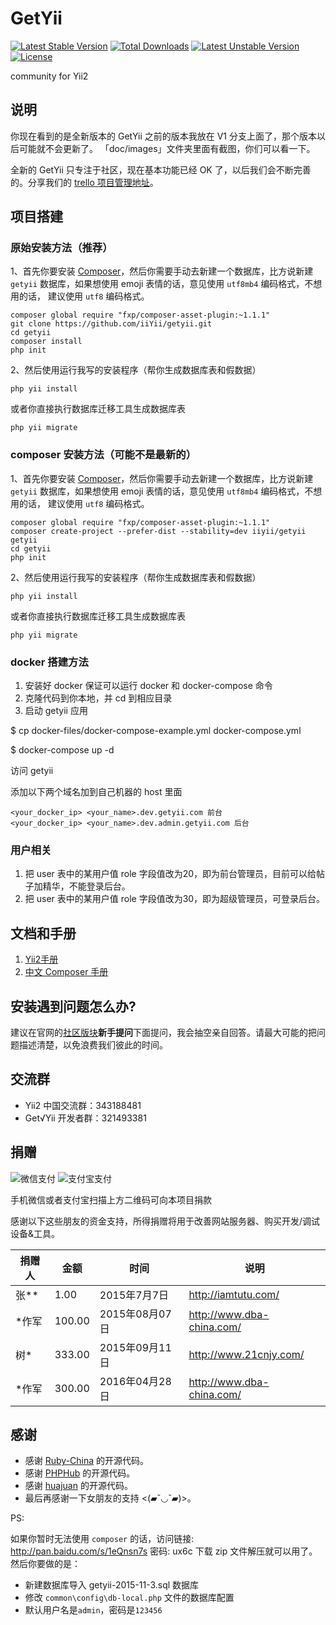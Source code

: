 GetYii
==================

[![Latest Stable Version](https://poser.pugx.org/iiyii/getyii/v/stable)](https://packagist.org/packages/iiyii/getyii) 
[![Total Downloads](https://poser.pugx.org/iiyii/getyii/downloads)](https://packagist.org/packages/iiyii/getyii) 
[![Latest Unstable Version](https://poser.pugx.org/iiyii/getyii/v/unstable)](https://packagist.org/packages/iiyii/getyii) 
[![License](https://poser.pugx.org/iiyii/getyii/license)](https://packagist.org/packages/iiyii/getyii)

community for Yii2

## 说明

你现在看到的是全新版本的 GetYii 之前的版本我放在 V1 分支上面了，那个版本以后可能就不会更新了。
「doc/images」文件夹里面有截图，你们可以看一下。

全新的 GetYii 只专注于社区，现在基本功能已经 OK 了，以后我们会不断完善的。分享我们的 [trello 项目管理地址](https://trello.com/b/rsZAtG1Y/getyii)。

## 项目搭建

### 原始安装方法（推荐）

1、首先你要安装 [Composer](http://www.yiiframework.com/doc-2.0/guide-start-installation.html#installing-via-composer)，然后你需要手动去新建一个数据库，比方说新建 `getyii` 数据库，如果想使用 emoji 表情的话，意见使用 `utf8mb4` 编码格式，不想用的话，
建议使用 `utf8` 编码格式。

```
composer global require "fxp/composer-asset-plugin:~1.1.1"
git clone https://github.com/iiYii/getyii.git
cd getyii
composer install
php init
```

2、然后使用运行我写的安装程序（帮你生成数据库表和假数据）

```
php yii install 
```

或者你直接执行数据库迁移工具生成数据库表

```
php yii migrate 
```

### composer 安装方法（可能不是最新的）

1、首先你要安装 [Composer](http://www.yiiframework.com/doc-2.0/guide-start-installation.html#installing-via-composer)，然后你需要手动去新建一个数据库，比方说新建 `getyii` 数据库，如果想使用 emoji 表情的话，意见使用 `utf8mb4` 编码格式，不想用的话，
建议使用 `utf8` 编码格式。

```
composer global require "fxp/composer-asset-plugin:~1.1.1"
composer create-project --prefer-dist --stability=dev iiyii/getyii getyii
cd getyii
php init
```

2、然后使用运行我写的安装程序（帮你生成数据库表和假数据）

```
php yii install 
```

或者你直接执行数据库迁移工具生成数据库表

```
php yii migrate 
```

### docker 搭建方法

1. 安装好 docker 保证可以运行 docker 和 docker-compose 命令
2. 克隆代码到你本地，并 cd 到相应目录
3. 启动 getyii 应用

$ cp docker-files/docker-compose-example.yml docker-compose.yml

$ docker-compose up -d

访问 getyii

添加以下两个域名加到自己机器的 host 里面

	<your_docker_ip> <your_name>.dev.getyii.com 前台
	<your_docker_ip> <your_name>.dev.admin.getyii.com 后台

### 用户相关

1. 把 user 表中的某用户值 role 字段值改为20，即为前台管理员，目前可以给帖子加精华，不能登录后台。
1. 把 user 表中的某用户值 role 字段值改为30，即为超级管理员，可登录后台。


## 文档和手册

1. [Yii2手册](http://book.getyii.com)
2. [中文 Composer 手册](http://docs.phpcomposer.com/)


## 安装遇到问题怎么办?

建议在官网的[社区版块](http://www.getyii.com/topic/default/create)**新手提问**下面提问，我会抽空亲自回答。请最大可能的把问题描述清楚，以免浪费我们彼此的时间。

## 交流群

- Yii2 中国交流群：343188481
- Get√Yii 开发者群：321493381

## 捐赠

![微信支付](https://raw.githubusercontent.com/iiYii/getyii/master/wechat-pay.png)
![支付宝支付](https://raw.githubusercontent.com/iiYii/getyii/master/ali-pay.png)

手机微信或者支付宝扫描上方二维码可向本项目捐款


感谢以下这些朋友的资金支持，所得捐赠将用于改善网站服务器、购买开发/调试设备&工具。


捐赠人    | 金额 | 时间 | 说明
-------|------|------ | ------
张**  | 1.00  | 2015年7月7日 | http://iamtutu.com/
*作军  | 100.00 | 2015年08月07日 | http://www.dba-china.com/
树*  | 333.00 | 2015年09月11日 | http://www.21cnjy.com/
*作军  | 300.00 | 2016年04月28日 | http://www.dba-china.com/


## 感谢

- 感谢 [Ruby-China](https://github.com/ruby-china/ruby-china) 的开源代码。
- 感谢 [PHPHub](https://github.com/summerblue/phphub) 的开源代码。
- 感谢 [huajuan](https://github.com/callmez/huajuan) 的开源代码。
- 最后再感谢一下女朋友的支持 <(▰˘◡˘▰)>。

PS:

如果你暂时无法使用 `composer` 的话，访问链接: <http://pan.baidu.com/s/1eQnsn7s> 密码: ux6c 下载 zip 文件解压就可以用了。然后你要做的是：

- 新建数据库导入 getyii-2015-11-3.sql 数据库
- 修改 `common\config\db-local.php` 文件的数据库配置
- 默认用户名是`admin`，密码是`123456`
